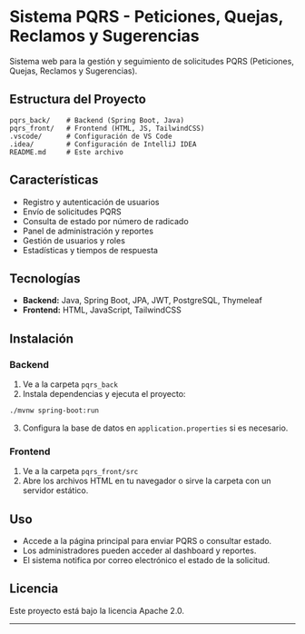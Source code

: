 # Sistema PQRS - Peticiones, Quejas, Reclamos y Sugerencias

Sistema web para la gestión y seguimiento de solicitudes PQRS (Peticiones, Quejas, Reclamos y Sugerencias).

## Estructura del Proyecto

```
pqrs_back/    # Backend (Spring Boot, Java)
pqrs_front/   # Frontend (HTML, JS, TailwindCSS)
.vscode/      # Configuración de VS Code
.idea/        # Configuración de IntelliJ IDEA
README.md     # Este archivo
```

## Características

- Registro y autenticación de usuarios
- Envío de solicitudes PQRS
- Consulta de estado por número de radicado
- Panel de administración y reportes
- Gestión de usuarios y roles
- Estadísticas y tiempos de respuesta

## Tecnologías

- **Backend:** Java, Spring Boot, JPA, JWT, PostgreSQL, Thymeleaf
- **Frontend:** HTML, JavaScript, TailwindCSS

## Instalación

### Backend

1. Ve a la carpeta `pqrs_back`
2. Instala dependencias y ejecuta el proyecto:

```sh
./mvnw spring-boot:run
```

3. Configura la base de datos en `application.properties` si es necesario.

### Frontend

1. Ve a la carpeta `pqrs_front/src`
2. Abre los archivos HTML en tu navegador o sirve la carpeta con un servidor estático.

## Uso

- Accede a la página principal para enviar PQRS o consultar estado.
- Los administradores pueden acceder al dashboard y reportes.
- El sistema notifica por correo electrónico el estado de la solicitud.

## Licencia

Este proyecto está bajo la licencia Apache 2.0.

---